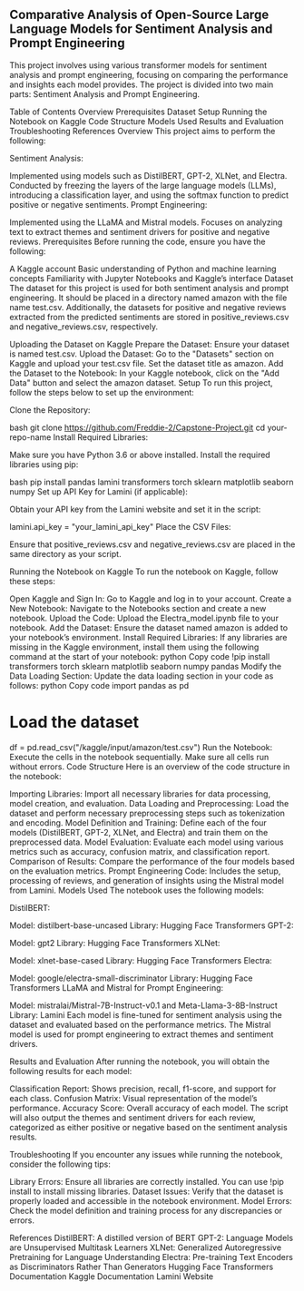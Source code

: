 ## Comparative Analysis of Open-Source Large Language Models for Sentiment Analysis and Prompt Engineering
This project involves using various transformer models for sentiment analysis and prompt engineering, focusing on comparing the performance and insights each model provides. The project is divided into two main parts: Sentiment Analysis and Prompt Engineering.

Table of Contents
Overview
Prerequisites
Dataset
Setup
Running the Notebook on Kaggle
Code Structure
Models Used
Results and Evaluation
Troubleshooting
References
Overview
This project aims to perform the following:

Sentiment Analysis:

Implemented using models such as DistilBERT, GPT-2, XLNet, and Electra.
Conducted by freezing the layers of the large language models (LLMs), introducing a classification layer, and using the softmax function to predict positive or negative sentiments.
Prompt Engineering:

Implemented using the LLaMA and Mistral models.
Focuses on analyzing text to extract themes and sentiment drivers for positive and negative reviews.
Prerequisites
Before running the code, ensure you have the following:

A Kaggle account
Basic understanding of Python and machine learning concepts
Familiarity with Jupyter Notebooks and Kaggle’s interface
Dataset
The dataset for this project is used for both sentiment analysis and prompt engineering. It should be placed in a directory named amazon with the file name test.csv. Additionally, the datasets for positive and negative reviews extracted from the predicted sentiments are stored in positive_reviews.csv and negative_reviews.csv, respectively.

Uploading the Dataset on Kaggle
Prepare the Dataset: Ensure your dataset is named test.csv.
Upload the Dataset: Go to the "Datasets" section on Kaggle and upload your test.csv file. Set the dataset title as amazon.
Add the Dataset to the Notebook: In your Kaggle notebook, click on the "Add Data" button and select the amazon dataset.
Setup
To run this project, follow the steps below to set up the environment:

Clone the Repository:

bash
git clone https://github.com/Freddie-2/Capstone-Project.git
cd your-repo-name
Install Required Libraries:

Make sure you have Python 3.6 or above installed. Install the required libraries using pip:

bash
pip install pandas lamini transformers torch sklearn matplotlib seaborn numpy
Set up API Key for Lamini (if applicable):

Obtain your API key from the Lamini website and set it in the script:

lamini.api_key = "your_lamini_api_key"
Place the CSV Files:

Ensure that positive_reviews.csv and negative_reviews.csv are placed in the same directory as your script.

Running the Notebook on Kaggle
To run the notebook on Kaggle, follow these steps:

Open Kaggle and Sign In: Go to Kaggle and log in to your account.
Create a New Notebook: Navigate to the Notebooks section and create a new notebook.
Upload the Code: Upload the Electra_model.ipynb file to your notebook.
Add the Dataset: Ensure the dataset named amazon is added to your notebook’s environment.
Install Required Libraries: If any libraries are missing in the Kaggle environment, install them using the following command at the start of your notebook:
python
Copy code
!pip install transformers torch sklearn matplotlib seaborn numpy pandas
Modify the Data Loading Section: Update the data loading section in your code as follows:
python
Copy code
import pandas as pd

# Load the dataset
df = pd.read_csv("/kaggle/input/amazon/test.csv")
Run the Notebook: Execute the cells in the notebook sequentially. Make sure all cells run without errors.
Code Structure
Here is an overview of the code structure in the notebook:

Importing Libraries: Import all necessary libraries for data processing, model creation, and evaluation.
Data Loading and Preprocessing: Load the dataset and perform necessary preprocessing steps such as tokenization and encoding.
Model Definition and Training: Define each of the four models (DistilBERT, GPT-2, XLNet, and Electra) and train them on the preprocessed data.
Model Evaluation: Evaluate each model using various metrics such as accuracy, confusion matrix, and classification report.
Comparison of Results: Compare the performance of the four models based on the evaluation metrics.
Prompt Engineering Code: Includes the setup, processing of reviews, and generation of insights using the Mistral model from Lamini.
Models Used
The notebook uses the following models:

DistilBERT:

Model: distilbert-base-uncased
Library: Hugging Face Transformers
GPT-2:

Model: gpt2
Library: Hugging Face Transformers
XLNet:

Model: xlnet-base-cased
Library: Hugging Face Transformers
Electra:

Model: google/electra-small-discriminator
Library: Hugging Face Transformers
LLaMA and Mistral for Prompt Engineering:

Model: mistralai/Mistral-7B-Instruct-v0.1 and Meta-Llama-3-8B-Instruct
Library: Lamini
Each model is fine-tuned for sentiment analysis using the dataset and evaluated based on the performance metrics. The Mistral model is used for prompt engineering to extract themes and sentiment drivers.

Results and Evaluation
After running the notebook, you will obtain the following results for each model:

Classification Report: Shows precision, recall, f1-score, and support for each class.
Confusion Matrix: Visual representation of the model’s performance.
Accuracy Score: Overall accuracy of each model.
The script will also output the themes and sentiment drivers for each review, categorized as either positive or negative based on the sentiment analysis results.

Troubleshooting
If you encounter any issues while running the notebook, consider the following tips:

Library Errors: Ensure all libraries are correctly installed. You can use !pip install to install missing libraries.
Dataset Issues: Verify that the dataset is properly loaded and accessible in the notebook environment.
Model Errors: Check the model definition and training process for any discrepancies or errors.

References
DistilBERT: A distilled version of BERT
GPT-2: Language Models are Unsupervised Multitask Learners
XLNet: Generalized Autoregressive Pretraining for Language Understanding
Electra: Pre-training Text Encoders as Discriminators Rather Than Generators
Hugging Face Transformers Documentation
Kaggle Documentation
Lamini Website
